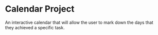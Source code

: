 # Calendar Project

An interactive calendar that will allow the user to mark down the days that they achieved a specific task.
